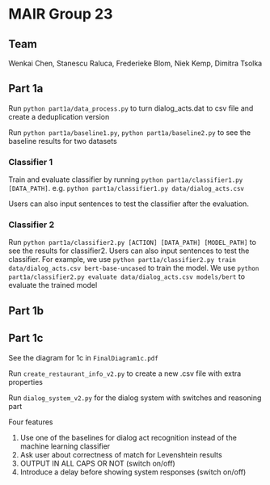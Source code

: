 # MAIR Group 23

## Team
Wenkai Chen, Stanescu Raluca, Frederieke Blom, Niek Kemp, Dimitra Tsolka

## Part 1a
Run `python part1a/data_process.py` to turn dialog_acts.dat to csv file and create a deduplication version

Run `python part1a/baseline1.py`, `python part1a/baseline2.py` to see the baseline results for two datasets

### Classifier 1
Train and evaluate classifier by running `python part1a/classifier1.py [DATA_PATH]`. 
e.g. `python part1a/classifier1.py data/dialog_acts.csv`

Users can also input sentences to test the classifier after the evaluation.

### Classifier 2
Run `python part1a/classifier2.py [ACTION] [DATA_PATH] [MODEL_PATH]` to see the results for classifier2. Users can also input 
sentences to test the classifier. For example, we use `python part1a/classifier2.py train data/dialog_acts.csv bert-base-uncased`
to train the model. We use `python part1a/classifier2.py evaluate data/dialog_acts.csv models/bert` 
to evaluate the trained model

## Part 1b

## Part 1c
See the diagram for 1c in `FinalDiagram1c.pdf`

Run `create_restaurant_info_v2.py` to create a new .csv file with extra properties

Run `dialog_system_v2.py` for the dialog system with switches and reasoning part

Four features
1. Use one of the baselines for dialog act recognition instead of the machine learning classifier
2. Ask user about correctness of match for Levenshtein results
3. OUTPUT IN ALL CAPS OR NOT (switch on/off)
4. Introduce a delay before showing system responses (switch on/off)
